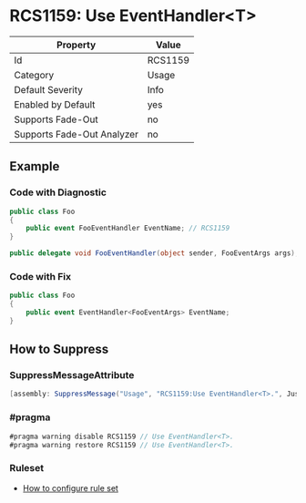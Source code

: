 # RCS1159: Use EventHandler\<T\>

Property | Value
--- | ---
Id|RCS1159
Category|Usage
Default Severity|Info
Enabled by Default|yes
Supports Fade\-Out|no
Supports Fade\-Out Analyzer|no

## Example

### Code with Diagnostic

```csharp
public class Foo
{
    public event FooEventHandler EventName; // RCS1159
}

public delegate void FooEventHandler(object sender, FooEventArgs args);
```

### Code with Fix

```csharp
public class Foo
{
    public event EventHandler<FooEventArgs> EventName;
}
```

## How to Suppress

### SuppressMessageAttribute

```csharp
[assembly: SuppressMessage("Usage", "RCS1159:Use EventHandler<T>.", Justification = "<Pending>")]
```

### \#pragma

```csharp
#pragma warning disable RCS1159 // Use EventHandler<T>.
#pragma warning restore RCS1159 // Use EventHandler<T>.
```

### Ruleset

* [How to configure rule set](../HowToConfigureAnalyzers.md)
